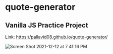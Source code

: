 # quote-generator
## Vanilla JS Practice Project

Link: https://pallavid08.github.io/quote-generator/

![Screen Shot 2021-12-12 at 7 41 16 PM](https://user-images.githubusercontent.com/78755069/145725193-7d1f6ac4-3bb3-4b19-9452-6fcf0127de65.png)
